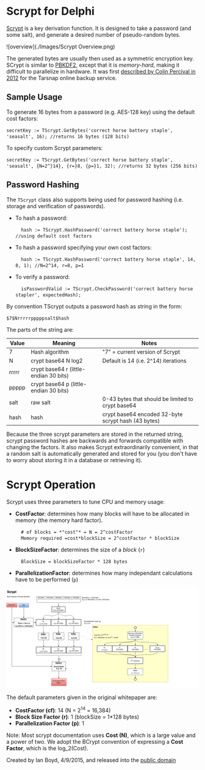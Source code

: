 Scrypt for Delphi
=====================

[Scrypt](http://en.wikipedia.org/wiki/Scrypt) is a key derivation function. It is designed to take a password (and some salt), and generate a desired number of pseudo-random bytes. 

![overview](./Images/Scrypt Overview.png)

The generated bytes are usually then used as a symmetric encryption key. SCrypt is similar to [PBKDF2](http://en.wikipedia.org/wiki/PBKDF2), except that it is *memory-hard*, making it difficult to parallelize in hardware. It was first [described by Colin Percival in 2012](http://www.tarsnap.com/scrypt/scrypt.pdf) for the Tarsnap online backup service.


Sample Usage
----------------

To generate 16 bytes from a password (e.g. AES-128 key) using the default cost factors:

    secretKey := TScrypt.GetBytes('correct horse battery staple', 'seasalt', 16); //returns 16 bytes (128 bits)
    
To specify custom Scrypt parameters:

    secretKey := TScrypt.GetBytes('correct horse battery staple', 'seasalt', {N=2^}14}, {r=}8, {p=}1, 32); //returns 32 bytes (256 bits)

Password Hashing
--------------

The `TScrypt` class also supports being used for password hashing (i.e. storage and verification of passwords).

- To hash a password:

        hash := TScrypt.HashPassword('correct battery horse staple'); //using default cost factors
    
- To hash a password specifying your own cost factors:

        hash := TScrypt.HashPassword('correct battery horse staple', 14, 8, 1); //N=2^14, r=8, p=1
    
- To verify a password:

        isPasswordValid := TScrypt.CheckPassword('correct battery horse stapler', expectedHash);


By convention TScrypt outputs a password hash as string in the form:

    $7$Nrrrrrpppppsalt$hash

The parts of the string are:

| Value | Meaning | Notes |
|-------|---------|-------|
| 7 | Hash algorithm | "7" = current version of Scrypt |
| N | crypt base64 N log2 | Default is 14 (i.e. 2^14) iterations |
| rrrrr | crypt base64 r (little-endian 30 bits) |  |
| ppppp | crypt base64 p (little-endian 30 bits) |  |
| salt | raw salt | 0-43 bytes that should be limited to crypt base64 |
| hash | hash | crypt base64 encoded 32-byte scrypt hash (43 bytes) |

Because the three scrypt parameters are stored in the returned string, scrypt password hashes are backwards and forwards compatible with changing the factors. It also makes Scrypt extraordinarily convenient, in that a random salt is automatically generated and stored for you (you don't have to worry about storing it in a database or retrieving it).

Scrypt Operation
============

Scrypt uses three parameters to tune CPU and memory usage:

- **CostFactor**: determines how many blocks will have to be allocated in memory (the memory hard factor).  

        # of blocks = *"cost"* = N = 2^costFactor
        Memory required =cost*blockSize = 2^costFactor * blockSize

- **BlockSizeFactor**: determines the size of a *block* (`r`)     
 
        BlockSize = blockSizeFactor * 128 bytes

- **ParallelizationFactor**: determines how many independant calculations have to be performed (`p`)

![operation](./Images/Operation.png)

The default parameters given in the original whitepaper are:

- **CostFactor (cf)**: 14 (N = 2<sup>14</sup> = 16,384)
- **Block Size Factor (r)**: 1 (blockSize = 1*128 bytes)
- **Parallelization Factor (p)**: 1

Note: Most scrypt documentation uses **Cost (N)**, which is a large value and a power of two. We adopt the BCrypt convention of expressing a **Cost Factor**, which is the log_2(Cost).
 

Created by Ian Boyd, 4/9/2015, and released into the [public domain](http://unlicense.org/)
